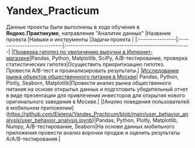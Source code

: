 # Yandex_Practicum
Данные проекты были выполнены в ходе обучения в **Яндекс.Практикуме**,  направление "Аналитик данных" 
|Название проекта |Навыки и инструменты         |Задачи проекта                                        |
|:----------------|:----------------------------|:-----------------------------------------------------|
|[Проверка гипотез по увеличению выручки в Интернет-магазине](https://github.com/Elelena/Yandex_Practicum/blob/main/test_of_hypothesis/test_of_hypothesis.ipynb)|Pandas, Python, Matplotlib, SciPy, A/B-тестирование, проверка статистических гипотез|Осуществить приоритизацию гипотез. Провести A/B-тест и проанализировать результаты.|
|[Исследование рынка объектов общественнного питания в Москве](https://github.com/Elelena/Yandex_Practicum/blob/main/food_market_research/food_market_research.ipynb)| Pandas, Python, Plotly, Seaborn, Matplotlib|Провести анализ рынка общественного питания на основе открытых данных и подготовить убедительный отчет в виде презентации для привлечения инвесторов для открытия нового оригинального заведения в Москве.|
|[Анализ поведения пользователей в мобильном приложении] (https://github.com/Elelena/Yandex_Practicum/blob/main/user_behavior_analysis/user_behavior_analysis.ipynb)|Pandas, Python, Plotly, Matplotlib, Numpy, A/B-тестирование, Seaborn|На основе данных мобильного приложения провести анализ воронки продаж и оценить результаты А/A/B-тестирования.|
